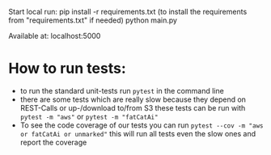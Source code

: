 Start local run:
pip install -r requirements.txt (to install the requirements from "requirements.txt" if needed)
python main.py

Available at:
localhost:5000

# How to run tests:
- to run the standard unit-tests run `pytest` in the command line
- there are some tests which are really slow because they depend on REST-Calls or up-/download to/from S3 these tests can be run with `pytest -m "aws"` or `pytest -m "fatCatAi"`
- To see the code coverage of our tests you can run `pytest --cov -m "aws or fatCatAi or unmarked"` this will run all tests even the slow ones and report the coverage